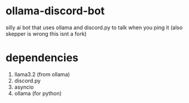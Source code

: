 # ollama-discord-bot
silly ai bot that uses ollama and discord.py to talk when you ping it (also skepper is wrong this isnt a fork)

# dependencies
1. llama3.2 (from ollama)
2. discord.py
3. asyncio
4. ollama (for python)
